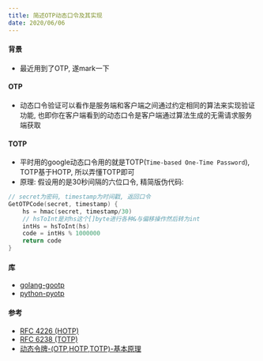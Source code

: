 ```yaml
---
title: 简述OTP动态口令及其实现
date: 2020/06/06
---
```

#### 背景
* 最近用到了OTP, 遂mark一下

#### OTP
* 动态口令验证可以看作是服务端和客户端之间通过约定相同的算法来实现验证功能, 也即你在客户端看到的动态口令是客户端通过算法生成的无需请求服务端获取

#### TOTP
* 平时用的google动态口令用的就是TOTP(`Time-based One-Time Password`), TOTP基于HOTP, 所以弄懂TOTP即可
* 原理: 假设用的是30秒间隔的六位口令, 精简版伪代码:
```go
// secret为密码, timestamp为时间戳, 返回口令
GetOTPCode(secret, timestamp) {
    hs = hmac(secret, timestamp/30)
    // hsToInt是对hs这个[]byte进行各种&与偏移操作然后转为int
    intHs = hsToInt(hs) 
    code = intHs % 1000000
    return code
}
``` 

#### 库
* [golang-gootp](https://github.com/gitchs/gootp)
* [python-pyotp](https://github.com/pyotp/pyotp)

#### 参考
* [RFC 4226 (HOTP)](https://www.cnblogs.com/voipman/p/6216328.html)
* [RFC 6238 (TOTP)](https://tools.ietf.org/html/rfc6238)
* [动态令牌-(OTP,HOTP,TOTP)-基本原理](https://www.cnblogs.com/voipman/p/6216328.html)